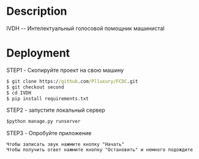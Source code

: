 # Description

IVDH -- Интелектуальный голосовой помощник машинистаI

# Deployment

STEP1 - Скопируйте проект на свою машину

```cmd
$ git clone https://github.com/Plluxury/FCDC.git
$ git checkout second
$ cd IVDH
$ pip install requirements.txt
```

STEP2 - запустите локальный сервер

```cmd
$python manage.py runserver
```

STEP3 - Опробуйте приложение

```
Чтобы записать звук нажмите кнопку "Начать"
Чтобы получить ответ нажмите кнопку "Остановить" и немного подождите
```

